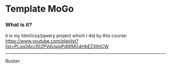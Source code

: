 ﻿# Template MoGo
### What is it?
it is my html/css/jqwery project which I did by this course:<br>
https://www.youtube.com/playlist?list=PLoq3Accf02PVdUqjqPdWMG4HbEZXlhICW

<hr>
<i>Ruslan</i>
